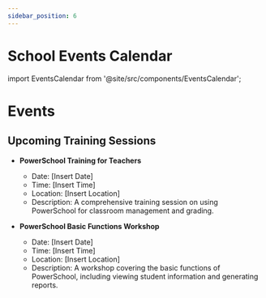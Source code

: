 ```yaml
---
sidebar_position: 6
---
```


# School Events Calendar

import EventsCalendar from '@site/src/components/EventsCalendar';

<EventsCalendar />

# Events

## Upcoming Training Sessions
- **PowerSchool Training for Teachers**
  - Date: [Insert Date]
  - Time: [Insert Time]
  - Location: [Insert Location]
  - Description: A comprehensive training session on using PowerSchool for classroom management and grading.

- **PowerSchool Basic Functions Workshop**
  - Date: [Insert Date]
  - Time: [Insert Time]
  - Location: [Insert Location]
  - Description: A workshop covering the basic functions of PowerSchool, including viewing student information and generating reports.
